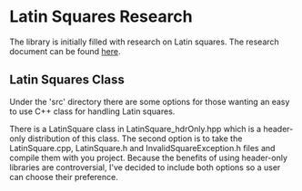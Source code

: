# Latin Squares Research

The library is initially filled with research on Latin squares. The research document can be found [here](http://www.anthonymorast.com/docs/undergradReport.pdf).

## Latin Squares Class
Under the 'src' directory there are some options for those wanting an easy to use C++ class for handling Latin squares.

There is a LatinSquare class in LatinSquare_hdrOnly.hpp which is a header-only distribution of this class. The second option is to take the LatinSquare.cpp, LatinSquare.h and InvalidSquareException.h files and compile them with you project. Because the benefits of using header-only libraries are controversial, I've decided to include both options so a user can choose their preference.
